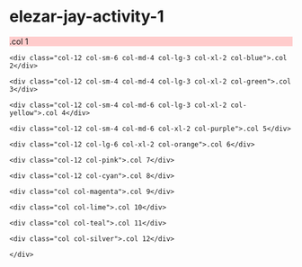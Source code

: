 # elezar-jay-activity-1
<!DOCTYPE html>
<html lang="en">
<head>
  <meta charset="UTF-8">
  <meta name="viewport" content="width=device-width, initial-scale=1.0">
  <title>Bootstrap 12 Column Grid Example</title>
  <link href="https://stackpath.bootstrapcdn.com/bootstrap/4.5.2/css/bootstrap.min.css" rel="stylesheet">
  <style>
    .custom-grid {
      background-color: #f8f9fa;
      border: 1px solid #dee2e6;
      padding: 20px;
    }
    .custom-row {
      margin-bottom: 20px;
    }
    .custom-col {
      padding: 10px;
    }
    .col-red {
      background-color: #ffcccc;
    }
    .col-blue {
      background-color: #cceeff;
    }
    .col-green {
      background-color: #ccffcc;
    }
    .col-yellow {
      background-color: #ffff99;
    }
    .col-purple {
      background-color: #d9d2e9;
    }
    .col-orange {
      background-color: #ffcc99;
    }
    .col-pink {
      background-color: #ffc0cb;
    }
    .col-cyan {
      background-color: #e0ffff;
    }
    .col-magenta {
      background-color: #ff00ff;
    }
    .col-lime {
      background-color: #bfff00;
    }
    .col-teal {
      background-color: #008080;
    }
    .col-silver {
      background-color: #c0c0c0;
    }
  </style>
</head>
<body>

<div class="container">
  <div class="row custom-row">
    <div class="col-12 col-sm-6 col-md-4 col-lg-3 col-red">.col 1</div>
    
    <div class="col-12 col-sm-6 col-md-4 col-lg-3 col-xl-2 col-blue">.col 2</div>
    
    <div class="col-12 col-sm-4 col-md-4 col-lg-3 col-xl-2 col-green">.col 3</div>
    
    <div class="col-12 col-sm-4 col-md-6 col-lg-3 col-xl-2 col-yellow">.col 4</div>
    
    <div class="col-12 col-sm-4 col-md-6 col-xl-2 col-purple">.col 5</div>
    
    <div class="col-12 col-lg-6 col-xl-2 col-orange">.col 6</div>
    
    <div class="col-12 col-pink">.col 7</div>
    
    <div class="col-12 col-cyan">.col 8</div>
    
    <div class="col col-magenta">.col 9</div>
    
    <div class="col col-lime">.col 10</div>
    
    <div class="col col-teal">.col 11</div>

    <div class="col col-silver">.col 12</div>
    
    </div>
  </div>
</div>

</body>
</html>

